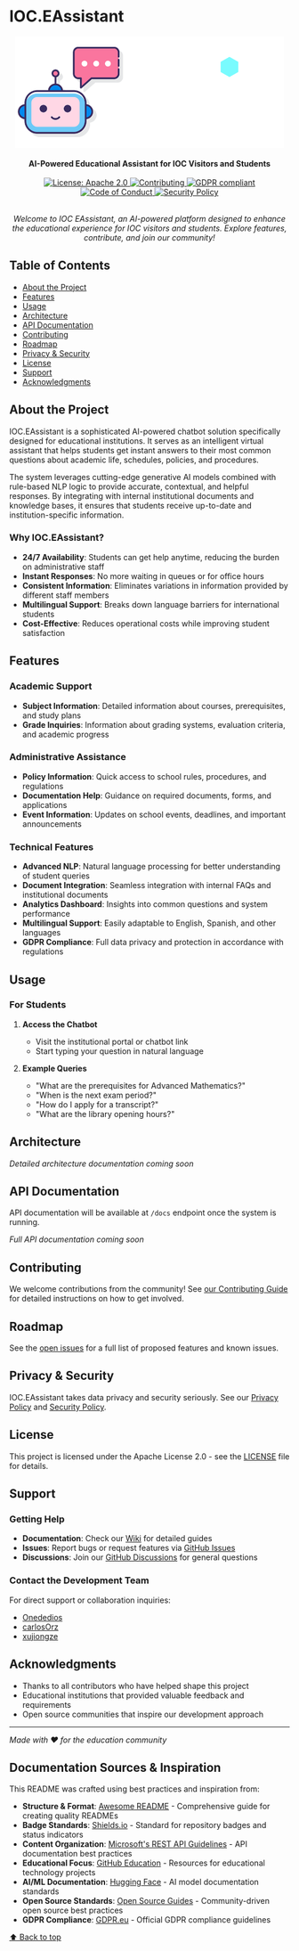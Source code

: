 # IOC.EAssistant
<div align="center">
  <img src="assets/images/banner.png" alt="IOC EAssistant Banner" height="200" />
  <br /><br />
  <strong>AI-Powered Educational Assistant for IOC Visitors and Students</strong>
  <br /><br />
  <a href="LICENSE">
    <img src="https://img.shields.io/badge/License-Apache%202.0-blue.svg" alt="License: Apache 2.0" />
  </a>
  <a href="CONTRIBUTING.md">
    <img src="https://img.shields.io/badge/contributions-welcome-brightgreen.svg?style=flat" alt="Contributing" />
  </a>
  <a href="PRIVACY.md">
    <img src="https://img.shields.io/badge/GDPR-compliant-green.svg" alt="GDPR compliant" />
  </a>
  <a href="CODE_OF_CONDUCT.md">
    <img src="https://img.shields.io/badge/code%20of-conduct-ff69b4.svg" alt="Code of Conduct" />
  </a>
  <a href="SECURITY.md">
    <img src="https://img.shields.io/badge/security-policy-brightgreen.svg" alt="Security Policy" />
  </a>
  <br /><br />
  <p>
    <em>
      Welcome to IOC EAssistant, an AI-powered platform designed to enhance the educational experience for IOC visitors and students. Explore features, contribute, and join our community!
    </em>
  </p>
</div>


## Table of Contents

- [About the Project](#about-the-project)
- [Features](#features)
- [Usage](#usage)
- [Architecture](#architecture)
- [API Documentation](#api-documentation)
- [Contributing](#contributing)
- [Roadmap](#roadmap)
- [Privacy & Security](#privacy--security)
- [License](#license)
- [Support](#support)
- [Acknowledgments](#acknowledgments)

## About the Project

IOC.EAssistant is a sophisticated AI-powered chatbot solution specifically designed for educational institutions. It serves as an intelligent virtual assistant that helps students get instant answers to their most common questions about academic life, schedules, policies, and procedures.

The system leverages cutting-edge generative AI models combined with rule-based NLP logic to provide accurate, contextual, and helpful responses. By integrating with internal institutional documents and knowledge bases, it ensures that students receive up-to-date and institution-specific information.

### Why IOC.EAssistant?

- **24/7 Availability**: Students can get help anytime, reducing the burden on administrative staff
- **Instant Responses**: No more waiting in queues or for office hours
- **Consistent Information**: Eliminates variations in information provided by different staff members
- **Multilingual Support**: Breaks down language barriers for international students
- **Cost-Effective**: Reduces operational costs while improving student satisfaction

## Features

### Academic Support

- **Subject Information**: Detailed information about courses, prerequisites, and study plans
- **Grade Inquiries**: Information about grading systems, evaluation criteria, and academic progress

### Administrative Assistance

- **Policy Information**: Quick access to school rules, procedures, and regulations
- **Documentation Help**: Guidance on required documents, forms, and applications
- **Event Information**: Updates on school events, deadlines, and important announcements

### Technical Features

- **Advanced NLP**: Natural language processing for better understanding of student queries
- **Document Integration**: Seamless integration with internal FAQs and institutional documents
- **Analytics Dashboard**: Insights into common questions and system performance
- **Multilingual Support**: Easily adaptable to English, Spanish, and other languages
- **GDPR Compliance**: Full data privacy and protection in accordance with regulations

## Usage

### For Students

1. **Access the Chatbot**

   - Visit the institutional portal or chatbot link
   - Start typing your question in natural language

2. **Example Queries**
   - "What are the prerequisites for Advanced Mathematics?"
   - "When is the next exam period?"
   - "How do I apply for a transcript?"
   - "What are the library opening hours?"

## Architecture

_Detailed architecture documentation coming soon_

## API Documentation

API documentation will be available at `/docs` endpoint once the system is running.

_Full API documentation coming soon_

## Contributing

We welcome contributions from the community! See [our Contributing Guide](CONTRIBUTING.md) for detailed instructions on how to get involved.

## Roadmap

See the [open issues](https://github.com/Onededios/IOC.EAssistant/issues) for a full list of proposed features and known issues.

## Privacy & Security

IOC.EAssistant takes data privacy and security seriously. See our [Privacy Policy](PRIVACY.md) and [Security Policy](SECURITY.md).

## License

This project is licensed under the Apache License 2.0 - see the [LICENSE](LICENSE) file for details.

## Support

### Getting Help

- **Documentation**: Check our [Wiki](https://github.com/Onededios/IOC.EAssistant/wiki) for detailed guides
- **Issues**: Report bugs or request features via [GitHub Issues](https://github.com/Onededios/IOC.EAssistant/issues)
- **Discussions**: Join our [GitHub Discussions](https://github.com/Onededios/IOC.EAssistant/discussions) for general questions

### Contact the Development Team

For direct support or collaboration inquiries:

- [Onededios](https://github.com/Onededios)
- [carlosOrz](https://github.com/carlosOrz)
- [xujiongze](https://github.com/xujiongze)

## Acknowledgments

- Thanks to all contributors who have helped shape this project
- Educational institutions that provided valuable feedback and requirements
- Open source communities that inspire our development approach

---

_Made with ❤️ for the education community_

## Documentation Sources & Inspiration

This README was crafted using best practices and inspiration from:

- **Structure & Format**: [Awesome README](https://github.com/matiassingers/awesome-readme) - Comprehensive guide for creating quality READMEs
- **Badge Standards**: [Shields.io](https://shields.io/) - Standard for repository badges and status indicators
- **Content Organization**: [Microsoft's REST API Guidelines](https://github.com/Microsoft/api-guidelines) - API documentation best practices
- **Educational Focus**: [GitHub Education](https://education.github.com/) - Resources for educational technology projects
- **AI/ML Documentation**: [Hugging Face](https://huggingface.co/docs) - AI model documentation standards
- **Open Source Standards**: [Open Source Guides](https://opensource.guide/) - Community-driven open source best practices
- **GDPR Compliance**: [GDPR.eu](https://gdpr.eu/) - Official GDPR compliance guidelines

[⬆ Back to top](#ioceassistant)
